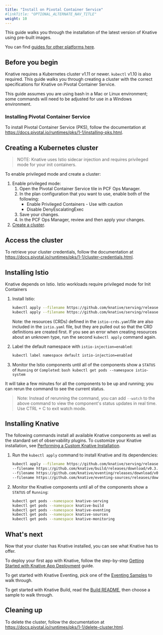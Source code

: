 ```yaml
---
title: "Install on Pivotal Container Service"
#linkTitle: "OPTIONAL_ALTERNATE_NAV_TITLE"
weight: 10
---
```


This guide walks you through the installation of the latest version of Knative
using pre-built images.

You can find [guides for other platforms here](./README.md).

## Before you begin

Knative requires a Kubernetes cluster v1.11 or newer. `kubectl` v1.10 is also
required. This guide walks you through creating a cluster with the correct
specifications for Knative on Pivotal Container Service.

This guide assumes you are using bash in a Mac or Linux environment; some
commands will need to be adjusted for use in a Windows environment.

### Installing Pivotal Container Service

To install Pivotal Container Service (PKS), follow the documentation at
https://docs.pivotal.io/runtimes/pks/1-1/installing-pks.html.

## Creating a Kubernetes cluster

> NOTE: Knative uses Istio sidecar injection and requires privileged mode for
> your init containers.

To enable privileged mode and create a cluster:

1. Enable privileged mode:
   1. Open the Pivotal Container Service tile in PCF Ops Manager.
   1. In the plan configuration that you want to use, enable both of the
      following:
      - Enable Privileged Containers - Use with caution
      - Disable DenyEscalatingExec
   1. Save your changes.
   1. In the PCF Ops Manager, review and then apply your changes.
1. [Create a cluster](https://docs.pivotal.io/runtimes/pks/1-1/create-cluster.html).

## Access the cluster

To retrieve your cluster credentials, follow the documentation at
https://docs.pivotal.io/runtimes/pks/1-1/cluster-credentials.html.

## Installing Istio

Knative depends on Istio. Istio workloads require privileged mode for Init
Containers

1. Install Istio:

   ```bash
   kubectl apply --filename https://github.com/knative/serving/releases/download/v0.3.0/istio-crds.yaml && \
   kubectl apply --filename https://github.com/knative/serving/releases/download/v0.3.0/istio.yaml
   ```

   Note: the resources (CRDs) defined in the `istio-crds.yaml`file are also
   included in the `istio.yaml` file, but they are pulled out so that the CRD
   definitions are created first. If you see an error when creating resources
   about an unknown type, run the second `kubectl apply` command again.

1. Label the default namespace with `istio-injection=enabled`:
   ```bash
   kubectl label namespace default istio-injection=enabled
   ```
1. Monitor the Istio components until all of the components show a `STATUS` of
   `Running` or `Completed`: `bash kubectl get pods --namespace istio-system`

It will take a few minutes for all the components to be up and running; you can
rerun the command to see the current status.

> Note: Instead of rerunning the command, you can add `--watch` to the above
> command to view the component's status updates in real time. Use CTRL + C to
> exit watch mode.

## Installing Knative

The following commands install all available Knative components as well as the
standard set of observability plugins. To customize your Knative installation,
see [Performing a Custom Knative Installation](./Knative-custom-install.md).

1. Run the `kubectl apply` command to install Knative and its dependencies:
   ```bash
   kubectl apply --filename https://github.com/knative/serving/releases/download/v0.3.0/serving.yaml \
   --filename https://github.com/knative/build/releases/download/v0.3.0/release.yaml \
   --filename https://github.com/knative/eventing/releases/download/v0.3.0/release.yaml \
   --filename https://github.com/knative/eventing-sources/releases/download/v0.3.0/release.yaml
   ```
1. Monitor the Knative components until all of the components show a `STATUS` of
   `Running`:
   ```bash
   kubectl get pods --namespace knative-serving
   kubectl get pods --namespace knative-build
   kubectl get pods --namespace knative-eventing
   kubectl get pods --namespace knative-sources
   kubectl get pods --namespace knative-monitoring
   ```

## What's next

Now that your cluster has Knative installed, you can see what Knative has to
offer.

To deploy your first app with Knative, follow the step-by-step
[Getting Started with Knative App Deployment](./getting-started-knative-app.md)
guide.

To get started with Knative Eventing, pick one of the
[Eventing Samples](../eventing/samples/) to walk through.

To get started with Knative Build, read the [Build README](../build/README.md),
then choose a sample to walk through.

## Cleaning up

To delete the cluster, follow the documentation at
https://docs.pivotal.io/runtimes/pks/1-1/delete-cluster.html.

